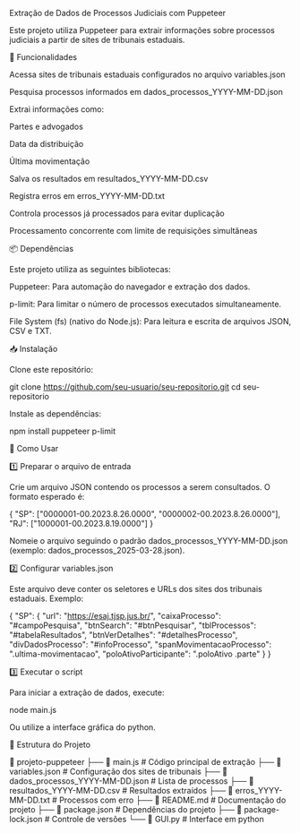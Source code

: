 Extração de Dados de Processos Judiciais com Puppeteer

Este projeto utiliza Puppeteer para extrair informações sobre processos judiciais a partir de sites de tribunais estaduais.

📌 Funcionalidades

Acessa sites de tribunais estaduais configurados no arquivo variables.json

Pesquisa processos informados em dados_processos_YYYY-MM-DD.json

Extrai informações como:

Partes e advogados

Data da distribuição

Última movimentação

Salva os resultados em resultados_YYYY-MM-DD.csv

Registra erros em erros_YYYY-MM-DD.txt

Controla processos já processados para evitar duplicação

Processamento concorrente com limite de requisições simultâneas

📦 Dependências

Este projeto utiliza as seguintes bibliotecas:

Puppeteer: Para automação do navegador e extração dos dados.

p-limit: Para limitar o número de processos executados simultaneamente.

File System (fs) (nativo do Node.js): Para leitura e escrita de arquivos JSON, CSV e TXT.

📥 Instalação

Clone este repositório:

git clone https://github.com/seu-usuario/seu-repositorio.git
cd seu-repositorio

Instale as dependências:

npm install puppeteer p-limit

🚀 Como Usar

1️⃣ Preparar o arquivo de entrada

Crie um arquivo JSON contendo os processos a serem consultados. O formato esperado é:

{
  "SP": ["0000001-00.2023.8.26.0000", "0000002-00.2023.8.26.0000"],
  "RJ": ["1000001-00.2023.8.19.0000"]
}

Nomeie o arquivo seguindo o padrão dados_processos_YYYY-MM-DD.json (exemplo: dados_processos_2025-03-28.json).

2️⃣ Configurar variables.json

Este arquivo deve conter os seletores e URLs dos sites dos tribunais estaduais. Exemplo:

{
  "SP": {
    "url": "https://esaj.tjsp.jus.br/",
    "caixaProcesso": "#campoPesquisa",
    "btnSearch": "#btnPesquisar",
    "tblProcessos": "#tabelaResultados",
    "btnVerDetalhes": "#detalhesProcesso",
    "divDadosProcesso": "#infoProcesso",
    "spanMovimentacaoProcesso": ".ultima-movimentacao",
    "poloAtivoParticipante": ".poloAtivo .parte"
  }
}

3️⃣ Executar o script

Para iniciar a extração de dados, execute:

node main.js

Ou utilize a interface gráfica do python.

📂 Estrutura do Projeto

📁 projeto-puppeteer
 ├── 📄 main.js            # Código principal de extração
 ├── 📄 variables.json      # Configuração dos sites de tribunais
 ├── 📄 dados_processos_YYYY-MM-DD.json  # Lista de processos
 ├── 📄 resultados_YYYY-MM-DD.csv  # Resultados extraídos
 ├── 📄 erros_YYYY-MM-DD.txt  # Processos com erro
 ├── 📄 README.md           # Documentação do projeto
 ├── 📄 package.json        # Dependências do projeto
 ├── 📄 package-lock.json   # Controle de versões
 └── 📄 GUI.py # Interface em python


